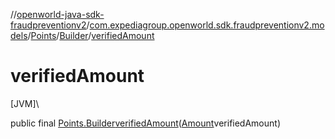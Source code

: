 //[openworld-java-sdk-fraudpreventionv2](../../../../index.md)/[com.expediagroup.openworld.sdk.fraudpreventionv2.models](../../index.md)/[Points](../index.md)/[Builder](index.md)/[verifiedAmount](verified-amount.md)

# verifiedAmount

[JVM]\

public final [Points.Builder](index.md)[verifiedAmount](verified-amount.md)([Amount](../../-amount/index.md)verifiedAmount)
